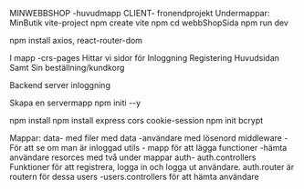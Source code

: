 MINWEBBSHOP -huvudmapp
CLIENT- fronendprojekt 
Undermappar:
MinButik
vite-project
npm create vite npm cd webbShopSida npm run dev

npm install axios, react-router-dom

I mapp -crs-pages
Hittar vi sidor för
Inloggning
Registering 
Huvudsidan
Samt Sin beställning/kundkorg


Backend
server inloggning

Skapa en servermapp npm initi --y

npm install npm install express cors cookie-session npm init bcrypt

Mappar:
data- med filer med data -användare med lösenord
middleware - För att se om man är inloggad
utils - mapp för att lägga functioner -hämta användare
resorces med två under mappar
auth- auth.controllers Funktioner för att registrera, logga in och logga ut användare. auth.router är routern för dessa
users -users.controllers för att hämta användare


